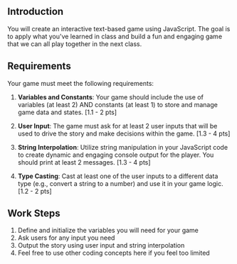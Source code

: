 ## Introduction
You will create an interactive text-based game using JavaScript. The goal is to apply what you've learned in class and build a fun and engaging game that we can all play together in the next class.

## Requirements

Your game must meet the following requirements:

1. **Variables and Constants**: Your game should include the use of variables (at least 2) AND constants (at least 1) to store and manage game data and states. [1.1 - 2 pts]

2. **User Input**: The game must ask for at least 2 user inputs that will be used to drive the story and make decisions within the game. [1.3 - 4 pts]

3. **String Interpolation**: Utilize string manipulation in your JavaScript code to create dynamic and engaging console output for the player. You should print at least 2 messages. [1.3 - 4 pts]

4. **Type Casting**: Cast at least one of the user inputs to a different data type (e.g., convert a string to a number) and use it in your game logic. [1.2 - 2 pts]

## Work Steps
1. Define and initialize the variables you will need for your game
2. Ask users for any input you need
3. Output the story using user input and string interpolation
4. Feel free to use other coding concepts here if you feel too limited
